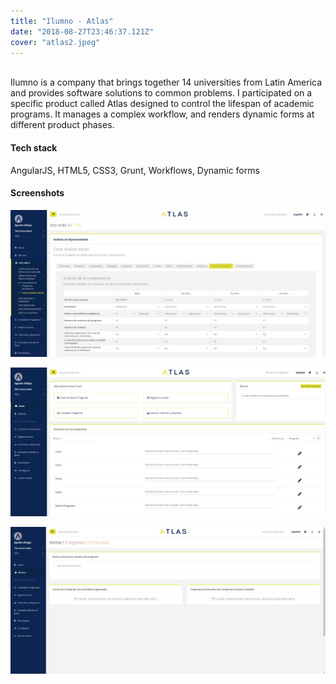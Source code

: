 ```yaml
---
title: "Ilumno - Atlas"
date: "2018-08-27T23:46:37.121Z"
cover: "atlas2.jpeg"
---
```

<br />
Ilumno is a company that brings together 14 universities from Latin America and provides software solutions to common problems. I participated on a specific product called Atlas designed to control the lifespan of academic programs. It manages a complex workflow, and renders dynamic forms at different product phases.

#### Tech stack
AngularJS, HTML5, CSS3, Grunt, Workflows, Dynamic forms

#### Screenshots

![](atlas1.jpeg)

![](atlas2.jpeg)

![](atlas3.jpeg)


